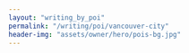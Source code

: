 ```yaml
---
layout: "writing_by_poi"
permalink: "/writing/poi/vancouver-city"
header-img: "assets/owner/hero/pois-bg.jpg"
---
```

